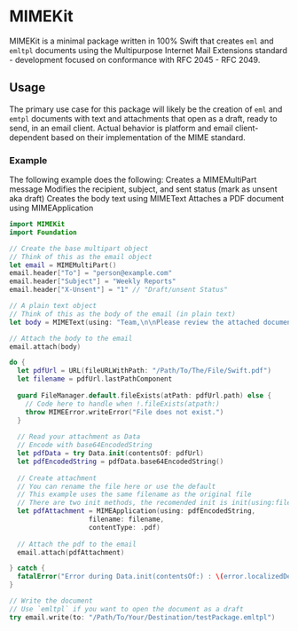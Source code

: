 # MIMEKit
MIMEKit is a minimal package written in 100% Swift that creates `eml` and `emltpl` documents using the Multipurpose Internet Mail Extensions standard - development focused on conformance with RFC 2045 - RFC 2049.

## Usage
The primary use case for this package will likely be the creation of `eml` and `emtpl` documents with text and attachments that open as a draft, ready to send, in an email client. Actual behavior is platform and email client-dependent based on their implementation of the MIME standard.

### Example
The following example does the following:
Creates a MIMEMultiPart message
Modifies the recipient, subject, and sent status (mark as unsent aka draft)
Creates the body text using MIMEText
Attaches a PDF document using MIMEApplication
```swift
import MIMEKit
import Foundation

// Create the base multipart object
// Think of this as the email object
let email = MIMEMultiPart()
email.header["To"] = "person@example.com"
email.header["Subject"] = "Weekly Reports"
email.header["X-Unsent"] = "1" // "Draft/unsent Status"

// A plain text object
// Think of this as the body of the email (in plain text)
let body = MIMEText(using: "Team,\n\nPlease review the attached document.\n\nVery Respectfully,\n- Coworker")

// Attach the body to the email
email.attach(body)

do {
  let pdfUrl = URL(fileURLWithPath: "/Path/To/The/File/Swift.pdf")
  let filename = pdfUrl.lastPathComponent
   
  guard FileManager.default.fileExists(atPath: pdfUrl.path) else {
    // Code here to handle when !.fileExists(atpath:)
    throw MIMEError.writeError("File does not exist.")
  }
   
  // Read your attachment as Data
  // Encode with base64EncodedString
  let pdfData = try Data.init(contentsOf: pdfUrl)
  let pdfEncodedString = pdfData.base64EncodedString()
   
  // Create attachment
  // You can rename the file here or use the default
  // This example uses the same filename as the original file
  // There are two init methods, the recomended init is init(using:filename:contentType:)
  let pdfAttachment = MIMEApplication(using: pdfEncodedString,
                    filename: filename,
                    contentType: .pdf)
   
  // Attach the pdf to the email
  email.attach(pdfAttachment)

} catch {
  fatalError("Error during Data.init(contentsOf:) : \(error.localizedDescription)")
}

// Write the document
// Use `emltpl` if you want to open the document as a draft
try email.write(to: "/Path/To/Your/Destination/testPackage.emltpl")
```
